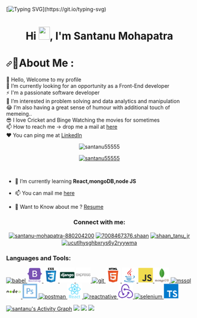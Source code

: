 
[![Typing SVG](https://readme-typing-svg.herokuapp.com/?lines=Full+Stack+Developer;Software+Engineer;)](https://git.io/typing-svg)


<img align='right' src="https://media2.giphy.com/media/qgQUggAC3Pfv687qPC/giphy.gif?cid=ecf05e47cq8zq18nxebpo5t2r1dgnmyddibdq953rd74v2xb&rid=giphy.gif&ct=g" height="" width="300" alt="">
<h1 align="center">Hi <img src="https://raw.githubusercontent.com/MartinHeinz/MartinHeinz/master/wave.gif" height="35px" width="30px">, I'm Santanu Mohapatra</h1>
<h1 dir="auto"><a id="user-content-about-me-" class="anchor" aria-hidden="true" href="#about-me-"><svg class="octicon octicon-link" viewBox="0 0 16 16" version="1.1" width="16" height="16" aria-hidden="true"><path fill-rule="evenodd" d="M7.775 3.275a.75.75 0 001.06 1.06l1.25-1.25a2 2 0 112.83 2.83l-2.5 2.5a2 2 0 01-2.83 0 .75.75 0 00-1.06 1.06 3.5 3.5 0 004.95 0l2.5-2.5a3.5 3.5 0 00-4.95-4.95l-1.25 1.25zm-4.69 9.64a2 2 0 010-2.83l2.5-2.5a2 2 0 012.83 0 .75.75 0 001.06-1.06 3.5 3.5 0 00-4.95 0l-2.5 2.5a3.5 3.5 0 004.95 4.95l1.25-1.25a.75.75 0 00-1.06-1.06l-1.25 1.25a2 2 0 01-2.83 0z"></path></svg></a><g-emoji class="g-emoji" alias="dizzy" fallback-src="https://github.githubassets.com/images/icons/emoji/unicode/1f4ab.png">💫</g-emoji>About Me :</h1>

                                                                                                                        
                                                                                                                        
👋 Hello, Welcome to my profile<br/>
🌱 I’m currently looking for an opportunity as a Front-End developer<br/>
⚡ I'm a passionate software developer<br/>
👀 I’m interested in problem solving and data analytics and manipulation<br/>
😂 I’m also having a great sense of humour with additional touch of memeing..<br/>
😎 I love Cricket and Binge Watching the movies for sometimes<br/>
📫 How to reach me -&gt; drop me a mail at <a href="mailto:Shaantanu1234@gmail.com">here</a><br/>
❤️ You can ping me at <a href="https://www.linkedin.com/in/santanu-mohapatra-880204200/">LinkedIn</a><br/>
</code></pre></div>
<!-- ![living](https://img.shields.io/badge/living-Chandrapur,Maharashtra-maroon) -->
<!-- ![focus](https://img.shields.io/badge/focus-SoftwareDevelopment-teal) -->

<p align="center"> <img src="https://komarev.com/ghpvc/?username=santanu55555&label=Profile%20views&color=0e75b6&style=flat" alt="santanu55555" /> </p>

<p align="center"> <a href="https://github.com/ryo-ma/github-profile-trophy"><img src="https://github-profile-trophy.vercel.app/?username=santanu55555" alt="santanu55555" /></a> </p>

<p align="left"> <a href="https://twitter.com/" target="blank"><img src="https://img.shields.io/twitter/follow/?logo=twitter&style=for-the-badge" alt="" /></a> </p>

- 🌱 I’m currently learning **React,mongoDB,node JS**

- 📫 You can mail me <a href="mailto:Shaantanu1234@gmail.com">here</a>

- 📄 Want to Know about me ? <a href="https://docs.google.com/document/d/1f6VoTT8wO0JHcWdO3Z0RDw8ZbyuG0dO-fBK8tzeTcl0/edit">Resume</a>

<h3 align="center">Connect with me:</h3>
<p align="center">
<a href="https://linkedin.com/in/santanu-mohapatra-880204200" target="blank"><img align="center" src="https://raw.githubusercontent.com/rahuldkjain/github-profile-readme-generator/master/src/images/icons/Social/linked-in-alt.svg" alt="santanu-mohapatra-880204200" height="30" width="40" /></a>
<a href="https://fb.com/7008467376.shaan" target="blank"><img align="center" src="https://raw.githubusercontent.com/rahuldkjain/github-profile-readme-generator/master/src/images/icons/Social/facebook.svg" alt="7008467376.shaan" height="30" width="40" /></a>
<a href="https://instagram.com/shaan_tanu_jr" target="blank"><img align="center" src="https://raw.githubusercontent.com/rahuldkjain/github-profile-readme-generator/master/src/images/icons/Social/instagram.svg" alt="shaan_tanu_jr" height="30" width="40" /></a>
<a href="https://www.youtube.com/c/ucutlhysghbxrys6y2ryywma" target="blank"><img align="center" src="https://raw.githubusercontent.com/rahuldkjain/github-profile-readme-generator/master/src/images/icons/Social/youtube.svg" alt="ucutlhysghbxrys6y2ryywma" height="30" width="40" /></a>
</p>

<h3 align="left">Languages and Tools:</h3>
<p align="left"> <a href="https://babeljs.io/" target="_blank" rel="noreferrer"> <img src="https://www.vectorlogo.zone/logos/babeljs/babeljs-icon.svg" alt="babel" width="40" height="40"/> </a> <a href="https://getbootstrap.com" target="_blank" rel="noreferrer"> <img src="https://raw.githubusercontent.com/devicons/devicon/master/icons/bootstrap/bootstrap-plain-wordmark.svg" alt="bootstrap" width="40" height="40"/> </a> <a href="https://www.w3schools.com/css/" target="_blank" rel="noreferrer"> <img src="https://raw.githubusercontent.com/devicons/devicon/master/icons/css3/css3-original-wordmark.svg" alt="css3" width="40" height="40"/> </a> <a href="https://www.djangoproject.com/" target="_blank" rel="noreferrer"> <img src="https://raw.githubusercontent.com/devicons/devicon/master/icons/django/django-original.svg" alt="django" width="40" height="40"/> </a> <a href="https://expressjs.com" target="_blank" rel="noreferrer"> <img src="https://raw.githubusercontent.com/devicons/devicon/master/icons/express/express-original-wordmark.svg" alt="express" width="40" height="40"/> </a> <a href="https://git-scm.com/" target="_blank" rel="noreferrer"> <img src="https://www.vectorlogo.zone/logos/git-scm/git-scm-icon.svg" alt="git" width="40" height="40"/> </a> <a href="https://www.w3.org/html/" target="_blank" rel="noreferrer"> <img src="https://raw.githubusercontent.com/devicons/devicon/master/icons/html5/html5-original-wordmark.svg" alt="html5" width="40" height="40"/> </a> <a href="https://www.java.com" target="_blank" rel="noreferrer"> <img src="https://raw.githubusercontent.com/devicons/devicon/master/icons/java/java-original.svg" alt="java" width="40" height="40"/> </a> <a href="https://developer.mozilla.org/en-US/docs/Web/JavaScript" target="_blank" rel="noreferrer"> <img src="https://raw.githubusercontent.com/devicons/devicon/master/icons/javascript/javascript-original.svg" alt="javascript" width="40" height="40"/> </a> <a href="https://www.mongodb.com/" target="_blank" rel="noreferrer"> <img src="https://raw.githubusercontent.com/devicons/devicon/master/icons/mongodb/mongodb-original-wordmark.svg" alt="mongodb" width="40" height="40"/> </a> <a href="https://www.microsoft.com/en-us/sql-server" target="_blank" rel="noreferrer"> <img src="https://www.svgrepo.com/show/303229/microsoft-sql-server-logo.svg" alt="mssql" width="40" height="40"/> </a> <a href="https://nodejs.org" target="_blank" rel="noreferrer"> <img src="https://raw.githubusercontent.com/devicons/devicon/master/icons/nodejs/nodejs-original-wordmark.svg" alt="nodejs" width="40" height="40"/> </a> <a href="https://www.photoshop.com/en" target="_blank" rel="noreferrer"> <img src="https://raw.githubusercontent.com/devicons/devicon/master/icons/photoshop/photoshop-line.svg" alt="photoshop" width="40" height="40"/> </a> <a href="https://postman.com" target="_blank" rel="noreferrer"> <img src="https://www.vectorlogo.zone/logos/getpostman/getpostman-icon.svg" alt="postman" width="40" height="40"/> </a> <a href="https://reactjs.org/" target="_blank" rel="noreferrer"> <img src="https://raw.githubusercontent.com/devicons/devicon/master/icons/react/react-original-wordmark.svg" alt="react" width="40" height="40"/> </a> <a href="https://reactnative.dev/" target="_blank" rel="noreferrer"> <img src="https://reactnative.dev/img/header_logo.svg" alt="reactnative" width="40" height="40"/> </a> <a href="https://redux.js.org" target="_blank" rel="noreferrer"> <img src="https://raw.githubusercontent.com/devicons/devicon/master/icons/redux/redux-original.svg" alt="redux" width="40" height="40"/> </a> <a href="https://www.selenium.dev" target="_blank" rel="noreferrer"> <img src="https://raw.githubusercontent.com/detain/svg-logos/780f25886640cef088af994181646db2f6b1a3f8/svg/selenium-logo.svg" alt="selenium" width="40" height="40"/> </a> <a href="https://www.typescriptlang.org/" target="_blank" rel="noreferrer"> <img src="https://raw.githubusercontent.com/devicons/devicon/master/icons/typescript/typescript-original.svg" alt="typescript" width="40" height="40"/> </a> </p>
<!-- 
<p><img align="left" src="https://github-readme-stats.vercel.app/api/top-langs?username=santanu55555&show_icons=true&locale=en&layout=compact" alt="santanu55555" /></p>

<p>&nbsp;<img align="center" src="https://github-readme-stats.vercel.app/api?username=santanu55555&show_icons=true&locale=en" alt="santanu55555" /></p>

<p><img align="center" src="https://github-readme-streak-stats.herokuapp.com/?user=santanu55555&" alt="santanu55555" /></p> -->

<!-- <h1 align="center">My Github Stats : <img src="https://c.tenor.com/iol6pdgnlasAAAAM/hoodie-girl-cool.gif" height="50px" width="50px"/> </h1> -->
<!-- ![snake gif](https://raw.githubusercontent.com/avinash-218/avinash-218/output/github-contribution-grid-snake.svg) -->

<a href="https://github.com/santanu55555-cmd/github-readme-activity-graph"><img alt="santanu's Activity Graph" src="https://activity-graph.herokuapp.com/graph?username=santanu55555&bg_color=0D1147&color=5BCDEC&line=5BCDEC&point=FFFFFF&hide_border=true" /></a>
![](https://github-readme-stats.vercel.app/api?username=Santanu55555&theme=radical&hide_border=false&include_all_commits=false&count_private=false)
![](https://github-readme-streak-stats.herokuapp.com/?user=Santanu55555&theme=radical&hide_border=false)
![](https://github-readme-stats.vercel.app/api/top-langs/?username=Santanu55555&theme=radical&hide_border=false&include_all_commits=false&count_private=false&layout=compact)

